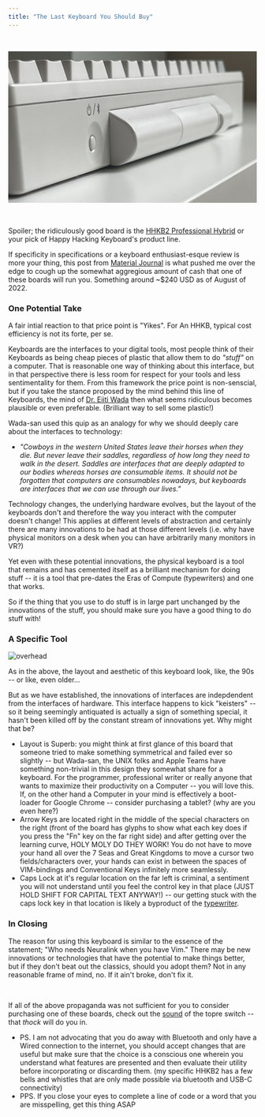 ```yaml
---
title: "The Last Keyboard You Should Buy"
---
```


​

![side_profile](/assets/images/misc/hhkb2/sideprofile.png)

​

Spoiler; the ridiculously good board is the [HHKB2 Professional Hybrid](https://www.hhkeyboard.com/uk/products/hybrid) or your pick of Happy Hacking Keyboard's product line.

If specificity in specifications or a keyboard enthusiast-esque review is more your thing, this post from [Material Journal](https://materialjournal.com/blog/hhkb-hybrid-review) is what pushed me over the edge to cough up the somewhat aggregious amount of cash that one of these boards will run you. Something around ~$240 USD as of August of 2022.

### One Potential Take

A fair intial reaction to that price point is "Yikes". For An HHKB, typical cost efficiency is not its forte, per se.

Keyboards are the interfaces to your digital tools, most people think of their Keyboards as being cheap pieces of plastic that allow them to do _"stuff"_ on a computer. That is reasonable one way of thinking about this interface, but in that perspective there is less room for respect for your tools and less sentimentality for them. From this framework the price point is non-senscial, but if you take the stance proposed by the mind behind this line of Keyboards, the mind of [Dr. Eiiti Wada](https://www.hhkeyboard.com/uk/history) then what seems ridiculous becomes plausible or even preferable. (Brilliant way to sell some plastic!)

Wada-san used this quip as an analogy for why we should deeply care about the interfaces to technology:

- _"Cowboys in the western United States leave their horses when they die. But never leave their saddles, regardless of how long they need to walk in the desert. Saddles are interfaces that are deeply adapted to our bodies whereas horses are consumable items. It should not be forgotten that computers are consumables nowadays, but keyboards are interfaces that we can use through our lives."_

Technology changes, the underlying hardware evolves, but the layout of the keyboards don't and therefore the way you interact with the computer doesn't change! This applies at different levels of abstraction and certainly there are many innovations to be had at those different levels (i.e. why have physical monitors on a desk when you can have arbitrarily many monitors in VR?)

Yet even with these potential innovations, the physical keyboard is a tool that remains and has cemented itself as a brilliant mechanism for doing stuff -- it is a tool that pre-dates the Eras of Compute (typewriters) and one that works.

So if the thing that you use to do stuff is in large part unchanged by the innovations of the stuff, you should make sure you have a good thing to do stuff with!

### A Specific Tool

![overhead](/assets/images/misc/hhkb2/overhead.png)

As in the above, the layout and aesthetic of this keyboard look, like, the 90s -- or like, even older...

But as we have established, the innovations of interfaces are indepdendent from the interfaces of hardware. This interface happens to kick "keisters" -- so it being seemingly antiquated is actually a sign of something special, it hasn't been killed off by the constant stream of innovations yet. Why might that be?

- Layout is Superb: you might think at first glance of this board that someone tried to make something symmetrical and failed ever so slightly -- but Wada-san, the UNIX folks and Apple Teams have something non-trivial in this design they somewhat share for a keyboard. For the programmer, professional writer or really anyone that wants to maximize their productivity on a Computer -- you will love this. If, on the other hand a Computer in your mind is effectively a boot-loader for Google Chrome -- consider purchasing a tablet? (why are you even here?)
- Arrow Keys are located right in the middle of the special characters on the right (front of the board has glyphs to show what each key does if you press the "Fn" key on the far right side) and after getting over the learning curve, HOLY MOLY DO THEY WORK! You do not have to move your hand all over the 7 Seas and Great Kingdoms to move a cursor two fields/characters over, your hands can exist in between the spaces of VIM-bindings and Conventional Keys infinitely more seamlessly.
- Caps Lock at it's regular location on the far left is criminal, a sentiment you will not understand until you feel the control key in that place (JUST HOLD SHIFT FOR CAPITAL TEXT ANYWAY!) -- our getting stuck with the caps lock key in that location is likely a byproduct of the [typewriter](https://en.wikipedia.org/wiki/Caps_Lock#:~:text=The%20Caps%20Lock%20key%20originated,the%20same%20number%20of%20keys.).

### In Closing

The reason for using this keyboard is similar to the essence of the statement; "Who needs Neuralink when you have Vim." There may be new innovations or technologies that have the potential to make things better, but if they don't beat out the classics, should you adopt them? Not in any reasonable frame of mind, no. If it ain't broke, don't fix it.

​

If all of the above propaganda was not sufficient for you to consider purchasing one of these boards, check out the [sound](https://www.youtube.com/watch?v=1hWTxQqoIuY&ab_channel=TaehaTypes) of the topre switch -- that _thock_ will do you in.

- PS. I am not advocating that you do away with Bluetooth and only have a Wired connection to the internet, you should accept changes that are useful but make sure that the choice is a conscious one wherein you understand what features are presented and then evaluate their utility before incorporating or discarding them. (my specific HHKB2 has a few bells and whistles that are only made possible via bluetooth and USB-C connectivity)
- PPS. If you close your eyes to complete a line of code or a word that you are misspelling, get this thing ASAP

​

